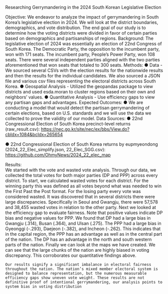 Researching Gerrymandering in the 2024 South Korean Legislative Election


Objective: 
We endeavor to analyze the impact of gerrymandering in South Korea’s legislative election in 2024. We will look at the district boundaries, demographics, and vote distribution. The end goal of our study is to determine how the voting districts were divided in favor of certain parties based on demographics and partisanships of regions. 
Background:
The legislative election of 2024 was essentially an election of 22nd Congress of South Korea. The Democratic Party, the opposition to the incumbent party, won with 171 seats. The incumbent party, People’s Power Party,  won 108 seats. There were several independent parties aligned with the two parties aforementioned that won seats that totaled to 300 seats. 
Methods:
●	Data - We sourced several CSVs with the election results for the nationwide results and then the results for the individual candidates. We also sourced a JSON file and various csv files representing the electoral districts across South Korea. 
●	Geospatial Analysis - Utilized the geopandas package to view districts and used esda.moran to cluster regions based on their own and neighbors’ values. 
●	Quantitative Analysis - Use efficiency gaps to view any partisan gaps and advantages. 
Expected Outcomes:
●	We are conducting a model that would detect the partisan gerrymandering of certain elections, based on U.S. standards and we will use the data we collected to prove the validity of our model. 
Data Sources:
●	22nd Congressional Election of South Korea precinct-level returns (raw_result.csv): 
https://nec.go.kr/site/nec/ex/bbs/View.do?cbIdx=1084&bcIdx=265654

●	22nd Congressional Election of South Korea returns by eupmyeondong (2024_22_Elec_simplify.json, 22_Elec_SGG.csv): 
https://github.com/OhmyNews/2024_22_elec_map

Results:  
We started with the vote and wasted vote analysis. Through our data, we collected the total votes for both major parties (DP and PPP) across every district. To start, we calculated wasted votes for each district. For the winning party this was defined as all votes beyond what was needed to win the First Past the Post format. For the losing party every vote was considered wasted. It was discovered that in several districts there were large discrepancies. Specifically in Seoul and Gwangju, there were 57,578 and 38,455 wasted votes in relation to the other party.
Next we looked at the efficiency gap to evaluate fairness. Note that positive values indicate DP bias and negative values for PPP. We found that DP had a large bias in Gwangju (.314), Busan (.364), and Ulsan (.275). The PPP had a large bias in Gyeonggi (-.293), Daejeon (-.382), and Incheon (-.262). This indicates that in the capital region, the PPP has an advantage as well as in the central part of the nation. The DP has an advantage in the north and south western parts of the nation. 
Finally we can look at the maps we have created. We can see that the large chunks of the nation are highly biased in voting discrepancy. This corroborates our quantitative findings above. 

	Our results signify a significant imbalance in electoral fairness throughout the nation. The nation’s mixed member electoral system is designed to balance representation, but the numerous measurable efficiency gaps show uneven vote weight. These results are not definitive proof of intentional gerrymandering, our analysis points to system bias in voting distribution
